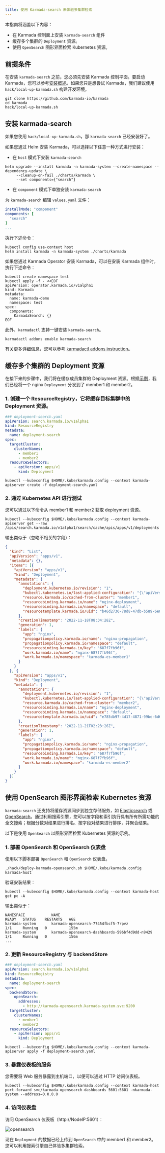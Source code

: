 ```yaml
---
title: 使用 Karmada-search 来体验多集群检索
---
```


本指南将涵盖以下内容：

* 在 Karmada 控制面上安装 `karmada-search` 组件
* 缓存多个集群的 `Deployment` 资源。
* 使用 `OpenSearch` 图形界面检索 Kubernetes 资源。

## 前提条件

在安装 `karmada-search` 之前，您必须先安装 Karmada 控制平面。要启动 Karmada，您可以参考[安装概述](../installation/installation.md)。如果您只是想尝试 Karmada，我们建议使用 `hack/local-up-karmada.sh` 构建开发环境。

```shell
git clone https://github.com/karmada-io/karmada
cd karmada
hack/local-up-karmada.sh
```

## 安装 karmada-search

如果您使用 `hack/local-up-karmada.sh`，那 `karmada-search` 已经安装好了。

如果您通过 Helm 安装 Karmada，可以选择以下任意一种方式进行安装：

* 在 `host` 模式下安装 `karmada-search`
```shell
helm upgrade --install karmada -n karmada-system --create-namespace --dependency-update \
     --cleanup-on-fail ./charts/karmada \
     --set components={"search"}
```

* 在 `component` 模式下单独安装 `karmada-search`

为 `karmada-search` 编辑 `values.yaml` 文件：
```yaml
installMode: "component"
components: [
  "search"
]
...
```

执行下述命令：
```shell
kubectl config use-context host
helm install karmada -n karmada-system ./charts/karmada
```

如果您通过 Karmada Operator 安装 Karmada，可以在安装 Karmada 组件时，执行下述命令：
```shell
kubectl create namespace test
kubectl apply -f - <<EOF
apiVersion: operator.karmada.io/v1alpha1
kind: Karmada
metadata:
  name: karmada-demo
  namespace: test
spec:
  components:
    KarmadaSearch: {}
EOF
```

此外，`karmadactl` 支持一键安装 `karmada-search`。
```shell
karmadactl addons enable karmada-search
```
有关更多详细信息，您可以参考 [karmadactl addons instruction](../reference/karmadactl/karmadactl-commands/karmadactl_addons.md)。

## 缓存多个集群的 Deployment 资源

在接下来的步骤中，我们将在缓存成员集群的 Deployment 资源。根据[示例](../get-started/nginx-example.md)，我们已经将一个 nginx `Deployment` 分发到了 member1 和 member2。

### 1. 创建一个 ResourceRegistry，它将缓存目标集群中的 Deployment 资源。

```yaml
### deployment-search.yaml
apiVersion: search.karmada.io/v1alpha1
kind: ResourceRegistry
metadata:
  name: deployment-search
spec:
  targetCluster:
    clusterNames:
      - member1
      - member2
  resourceSelectors:
    - apiVersion: apps/v1
      kind: Deployment
```

```shell
kubectl --kubeconfig $HOME/.kube/karmada.config --context karmada-apiserver create -f deployment-search.yaml
```

### 2. 通过 Kubernetes API 进行测试

您可以通过以下命令从 member1 和 member2 获取 deployment 资源。

```shell
kubectl --kubeconfig $HOME/.kube/karmada.config --context karmada-apiserver get --raw /apis/search.karmada.io/v1alpha1/search/cache/apis/apps/v1/deployments
```

输出类似于（忽略不相关的字段）：

```json
{
  "kind": "List",
  "apiVersion": "apps/v1",
  "metadata": {},
  "items": [{
    "apiVersion": "apps/v1",
    "kind": "Deployment",
    "metadata": {
      "annotations": {
        "deployment.kubernetes.io/revision": "1",
        "kubectl.kubernetes.io/last-applied-configuration": "{\"apiVersion\":\"apps/v1\",\"kind\":\"Deployment\",\"metadata\":{\"annotations\":{},\"labels\":{\"app\":\"nginx\"},\"name\":\"nginx\",\"namespace\":\"default\"},\"spec\":{\"replicas\":2,\"selector\":{\"matchLabels\":{\"app\":\"nginx\"}},\"template\":{\"metadata\":{\"labels\":{\"app\":\"nginx\"}},\"spec\":{\"containers\":[{\"image\":\"nginx\",\"name\":\"nginx\"}]}}}}\n",
        "resource.karmada.io/cached-from-cluster": "member1",
        "resourcebinding.karmada.io/name": "nginx-deployment",
        "resourcebinding.karmada.io/namespace": "default",
        "resourcetemplate.karmada.io/uid": "b46d2736-78d8-47db-b589-6e819139ba33"
      },
      "creationTimestamp": "2022-11-18T08:34:28Z",
      "generation": 1,
      "labels": {
        "app": "nginx",
        "propagationpolicy.karmada.io/name": "nginx-propagation",
        "propagationpolicy.karmada.io/namespace": "default",
        "resourcebinding.karmada.io/key": "687f7fb96f",
        "work.karmada.io/name": "nginx-687f7fb96f",
        "work.karmada.io/namespace": "karmada-es-member1"
      }
    }
  }, {
    "apiVersion": "apps/v1",
    "kind": "Deployment",
    "metadata": {
      "annotations": {
        "deployment.kubernetes.io/revision": "1",
        "kubectl.kubernetes.io/last-applied-configuration": "{\"apiVersion\":\"apps/v1\",\"kind\":\"Deployment\",\"metadata\":{\"annotations\":{},\"labels\":{\"app\":\"nginx\"},\"name\":\"nginx\",\"namespace\":\"default\"},\"spec\":{\"replicas\":2,\"selector\":{\"matchLabels\":{\"app\":\"nginx\"}},\"template\":{\"metadata\":{\"labels\":{\"app\":\"nginx\"}},\"spec\":{\"containers\":[{\"image\":\"nginx\",\"name\":\"nginx\"}]}}}}\n",
        "resource.karmada.io/cached-from-cluster": "member2",
        "resourcebinding.karmada.io/name": "nginx-deployment",
        "resourcebinding.karmada.io/namespace": "default",
        "resourcetemplate.karmada.io/uid": "e785db97-4d17-4871-99be-6d629c556b89"
      },
      "creationTimestamp": "2022-11-21T02:23:26Z",
      "generation": 1,
      "labels": {
        "app": "nginx",
        "propagationpolicy.karmada.io/name": "nginx-propagation",
        "propagationpolicy.karmada.io/namespace": "default",
        "resourcebinding.karmada.io/key": "687f7fb96f",
        "work.karmada.io/name": "nginx-687f7fb96f",
        "work.karmada.io/namespace": "karmada-es-member2"
      }
    }
  }]
}
```

## 使用 OpenSearch 图形界面检索 Kubernetes 资源

`karmada-search` 还支持将缓存资源同步到独立存储服务，如 [Elasticsearch](https://en.wikipedia.org/wiki/Elasticsearch) 或 [OpenSearch](https://github.com/opensearch-project/OpenSearch)。通过利用搜索引擎，您可以按字段和索引执行具有所有所需功能的全文搜索；根据分数对结果进行排名、按字段对结果进行排序，并聚合结果。

以下是使用 `OpenSearch` 以图形界面检索 Kubernetes 资源的示例。

### 1. 部署 OpenSearch 和 OpenSearch 仪表盘

使用以下脚本部署 `OpenSearch` 和 `OpenSearch` 仪表盘。

```shell
./hack/deploy-karmada-opensearch.sh $HOME/.kube/karmada.config karmada-host
```

验证安装结果：

```shell
kubectl --kubeconfig $HOME/.kube/karmada.config --context karmada-host get po -A
```

输出类似于：

```
NAMESPACE            NAME                                                   READY   STATUS    RESTARTS   AGE
karmada-system       karmada-opensearch-77454fbcf5-7rpvz                    1/1     Running   0          155m
karmada-system       karmada-opensearch-dashboards-596bf4d9dd-n9429         1/1     Running   0          156m
...
```

### 2. 更新 ResourceRegistry 与 backendStore

```yaml
### deployment-search.yaml
apiVersion: search.karmada.io/v1alpha1
kind: ResourceRegistry
metadata:
  name: deployment-search
spec:
  backendStore:
    openSearch:
      addresses:
        - http://karmada-opensearch.karmada-system.svc:9200
  targetCluster:
    clusterNames:
      - member1
      - member2
  resourceSelectors:
    - apiVersion: apps/v1
      kind: Deployment
```

```shell
kubectl --kubeconfig $HOME/.kube/karmada.config --context karmada-apiserver apply -f deployment-search.yaml
```

### 3. 暴露仪表板的服务

您需要将 Web 服务暴露到主机端口，以便可以通过 HTTP 访问仪表板。

```shell
kubectl --kubeconfig $HOME/.kube/karmada.config --context karmada-host port-forward svc/karmada-opensearch-dashboards 5601:5601 -nkarmada-system --address=0.0.0.0
```

### 4. 访问仪表盘

访问 OpenSearch 仪表板（http://NodeIP:5601）：

![opensearch](../resources/tutorials/opensearch.png)

现在 `Deployment` 的数据已经上传到 `OpenSearch` 中的 member1 和 member2。您可以利用搜索引擎自己体验多集群检索。